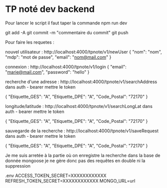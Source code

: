 # TP noté dev backend

Pour lancer le script il faut taper la commande npm run dev


git add -A
git commit -m "commentaire du commit"
git push

Pour faire les requetes : 

nouvel utilisateur : 
http://localhost:4000/tpnote/v1/newUser
{
  "nom": "nom",
  "mdp": "mot de passe",
  "email": "nom@mail.com"
}

connexion : 
http://localhost:4000/tpnote/v1/login
{
  "email": "marie@mail.com",
  "password": "hello"
}

recherche d'une adresse : 
http://localhost:4000/tpnote/v1/searchAddress
dans auth - bearer mettre le token


{
    "Etiquette_GES": "A",
    "Etiquette_DPE": "A",
    "Code_Postal": "72170"
}

longitude/latitude :
http://localhost:4000/tpnote/v1/searchLongLat
dans auth - bearer mettre le token

{
    "Etiquette_GES": "A",
    "Etiquette_DPE": "A",
    "Code_Postal": "72170"
}


sauvegarde de la recherche : 
http://localhost:4000/tpnote/v1/saveRequest
dans auth - bearer mettre le token

{
    "Etiquette_GES": "A",
    "Etiquette_DPE": "A",
    "Code_Postal": "72170"
}

Je me suis arretée à la partie où on enregistre la recherche dans la base de donnée mongoose
je ne gère donc pas des requêtes en double ni la suppression


.env
ACCESS_TOKEN_SECRET=XXXXXXXXXXXX
REFRESH_TOKEN_SECRET=XXXXXXXXXXXX
MONGO_URL=url
